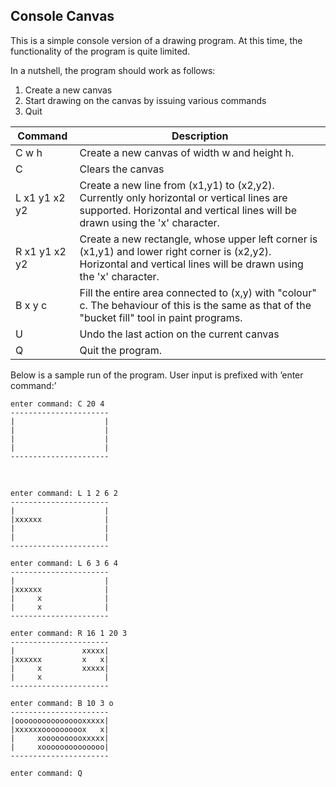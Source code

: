 ## Console Canvas

This is a simple console version of a drawing program. 
At this time, the functionality of the program is quite limited.  

In a nutshell, the program should work as follows:  
 1. Create a new canvas  
 2. Start drawing on the canvas by issuing various commands  
 3. Quit  


| Command         | Description
------------------|------------------------------------------------------------------------------
| C w h           | Create a new canvas of width w and height h.  
| C               | Clears the canvas  
| L x1 y1 x2 y2   | Create a new line from (x1,y1) to (x2,y2). Currently only horizontal or vertical lines are supported. Horizontal and vertical lines will be drawn using the 'x' character.  
| R x1 y1 x2 y2   | Create a new rectangle, whose upper left corner is (x1,y1) and lower right corner is (x2,y2). Horizontal and vertical lines will be drawn using the 'x' character.  
| B x y c         | Fill the entire area connected to (x,y) with "colour" c. The behaviour of this is the same as that of the "bucket fill" tool in paint programs.  
| U               | Undo the last action on the current canvas
| Q               | Quit the program.  

Below is a sample run of the program. User input is prefixed with ’enter command:’

```
enter command: C 20 4
----------------------
|                    |
|                    |
|                    |
|                    |
----------------------
```

­­­­­­­­­­­­­­­­­­­

```
enter command: L 1 2 6 2
----------------------
|                    |
|xxxxxx              |
|                    |
|                    |
----------------------
```

```
enter command: L 6 3 6 4
----------------------
|                    |
|xxxxxx              |
|     x              |
|     x              |
----------------------
```

```
enter command: R 16 1 20 3
----------------------
|               xxxxx|
|xxxxxx         x   x|
|     x         xxxxx|
|     x              |
----------------------
```

```
enter command: B 10 3 o
----------------------
|oooooooooooooooxxxxx|
|xxxxxxooooooooox   x|
|     xoooooooooxxxxx|
|     xoooooooooooooo|
----------------------
```

```
enter command: Q
```
